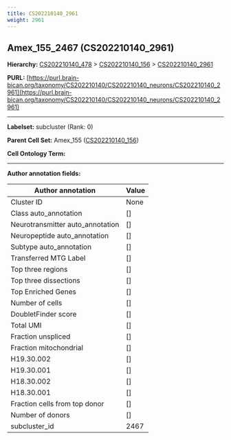 ```yaml
---
title: CS202210140_2961
weight: 2961
---
```

## Amex_155_2467 (CS202210140_2961)
<b>Hierarchy: </b>
[CS202210140_478](../CS202210140_478) >
[CS202210140_156](../CS202210140_156) >
[CS202210140_2961](../CS202210140_2961)

**PURL:** [https://purl.brain-bican.org/taxonomy/CS202210140/CS202210140_neurons/CS202210140_2961](https://purl.brain-bican.org/taxonomy/CS202210140/CS202210140_neurons/CS202210140_2961)

---


**Labelset:** subcluster (Rank: 0)

**Parent Cell Set:** Amex_155 ([CS202210140_156](../CS202210140_156))



**Cell Ontology Term:** 

[MARKER GENES.]: #


---

[TRANSFERRED ANNOTATIONS.]: #


[AUTHOR ANNOTATION FIELDS.]: #


**Author annotation fields:**

| Author annotation | Value |
|-------------------|-------|
|Cluster ID|None|
|Class auto_annotation|[]|
|Neurotransmitter auto_annotation|[]|
|Neuropeptide auto_annotation|[]|
|Subtype auto_annotation|[]|
|Transferred MTG Label|[]|
|Top three regions|[]|
|Top three dissections|[]|
|Top Enriched Genes|[]|
|Number of cells|[]|
|DoubletFinder score|[]|
|Total UMI|[]|
|Fraction unspliced|[]|
|Fraction mitochondrial|[]|
|H19.30.002|[]|
|H19.30.001|[]|
|H18.30.002|[]|
|H18.30.001|[]|
|Fraction cells from top donor|[]|
|Number of donors|[]|
|subcluster_id|2467|
